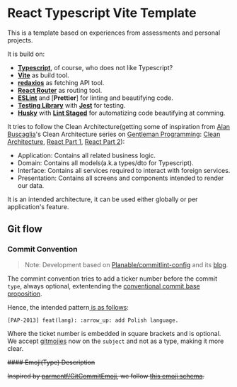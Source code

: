 # React Typescript Vite Template

This is a template based on experiences from assessments and personal projects.

It is build on:
- [**Typescript**](https://www.typescriptlang.org/), of course, who does not like Typescript?
- [**Vite**](https://vitejs.dev/) as build tool.
- [**redaxios**](https://github.com/developit/redaxios) as fetching API tool.
- [**React Router**](https://reactrouter.com/) as routing tool.
- [**ESLint**](https://eslint.org/) and [**Prettier**] for linting and beautifying code.
- [**Testing Library**](https://testing-library.com/) with [**Jest**](https://jestjs.io/) for testing.
- [**Husky**](https://typicode.github.io/husky/#/) with [**Lint Staged**](https://github.com/okonet/lint-staged) for automatizing code beautifying at comming.

It tries to follow the Clean Architecture(getting some of inspiration from [Alan Buscaglia](https://www.linkedin.com/in/alanbuscaglia/)'s Clean Architecture series on [Gentleman Programming](https://www.youtube.com/c/GentlemanProgramming): [Clean Architecture](https://www.youtube.com/watch?v=vRGVnqylO68), [React Part 1](https://www.youtube.com/watch?v=5LqhlCd2_nE), [React Part 2](https://www.youtube.com/watch?v=XEcZaKK38fg)):
- Application: Contains all related business logic.
- Domain: Contains all models(a.k.a types/dto for Typescript).
- Interface: Contains all services required to interact with foreign services.
- Presentation: Contains all screens and components intended to render our data.

It is an intended architecture, it can be used either globally or per application's feature.

## Git flow

### Commit Convention

> Note: Development based on  [Planable/commitlint-config](https://github.com/Planable/commitlint-config) and its [blog](https://strdr4605.com/commitlint-custom-commit-message-with-emojis).

The commint convention tries to add a ticker number before the commit `type`, always optional, extentending the [conventional commit base proposition](https://www.conventionalcommits.org/en/v1.0.0/).

Hence, the intended pattern[ is as follows](https://regex101.com/r/YyeQ0X/1):

```
[PAP-2013] feat(lang): :arrow_up: add Polish language.
```

Where the ticket number is embedded in square brackets and is optional. We accept [gitmojies](https://gitmoji.dev/) now on the `subject` and not  as a type, making it more clear.

~~#### Emoji(Type) Description~~

~~Inspired by [parmentf/GitCommitEmoji](https://gist.github.com/parmentf/035de27d6ed1dce0b36a), we follow [this emoji schema](https://gitmoji.dev/).~~
